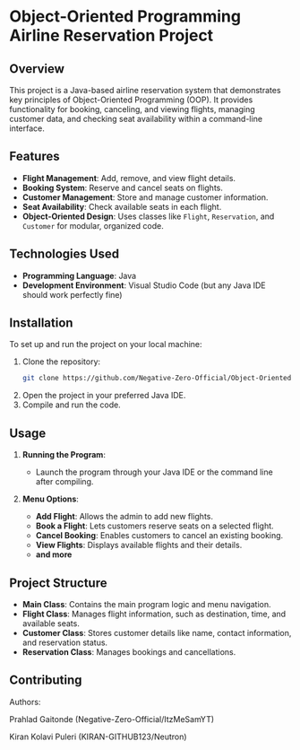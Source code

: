
# Object-Oriented Programming Airline Reservation Project

## Overview

This project is a Java-based airline reservation system that demonstrates key principles of Object-Oriented Programming (OOP). It provides functionality for booking, canceling, and viewing flights, managing customer data, and checking seat availability within a command-line interface.

## Features

- **Flight Management**: Add, remove, and view flight details.
- **Booking System**: Reserve and cancel seats on flights.
- **Customer Management**: Store and manage customer information.
- **Seat Availability**: Check available seats in each flight.
- **Object-Oriented Design**: Uses classes like `Flight`, `Reservation`, and `Customer` for modular, organized code.

## Technologies Used

- **Programming Language**: Java
- **Development Environment**: Visual Studio Code (but any Java IDE should work perfectly fine)

## Installation

To set up and run the project on your local machine:

1. Clone the repository:
   ```bash
   git clone https://github.com/Negative-Zero-Official/Object-Oriented-Programming-Airline-Reservation-Project.git
   ```
2. Open the project in your preferred Java IDE.
3. Compile and run the code.

## Usage

1. **Running the Program**:
   - Launch the program through your Java IDE or the command line after compiling.

2. **Menu Options**:
   - **Add Flight**: Allows the admin to add new flights.
   - **Book a Flight**: Lets customers reserve seats on a selected flight.
   - **Cancel Booking**: Enables customers to cancel an existing booking.
   - **View Flights**: Displays available flights and their details.
   - **and more**

## Project Structure

- **Main Class**: Contains the main program logic and menu navigation.
- **Flight Class**: Manages flight information, such as destination, time, and available seats.
- **Customer Class**: Stores customer details like name, contact information, and reservation status.
- **Reservation Class**: Manages bookings and cancellations.

## Contributing

Authors:

Prahlad Gaitonde (Negative-Zero-Official/ItzMeSamYT)

Kiran Kolavi Puleri (KIRAN-GITHUB123/Neutron)

